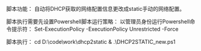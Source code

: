 脚本功能：
自动将DHCP获取的网络配置信息更改成static手动的网络配置。

脚本执行需要先设置Powershell脚本运行策略：
以管理员身份运行Powershell命令提示符：
Set-ExecutionPolicy -ExecutionPolicy Unrestricted  -Force


脚本执行：
cd D:\code\work\dhcp2static
& .\DHCP2STATIC_new.ps1